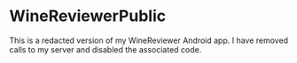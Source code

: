 # WineReviewerPublic

This is a redacted version of my WineReviewer Android app.  I have removed calls to my server and disabled the associated code.

